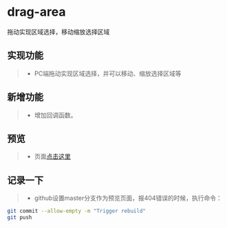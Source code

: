 # drag-area
拖动实现区域选择，移动缩放选择区域

## 实现功能
> *  PC端拖动实现区域选择，并可以移动、缩放选择区域等

## 新增功能
> * 增加回调函数。

## 预览
> * 页面[点击这里](https://yangyuji.github.io/drag-area/demo.html)

## 记录一下
> * github设置master分支作为预览页面，报404错误的时候，执行命令：
```bash
git commit --allow-empty -m "Trigger rebuild"
git push
```
